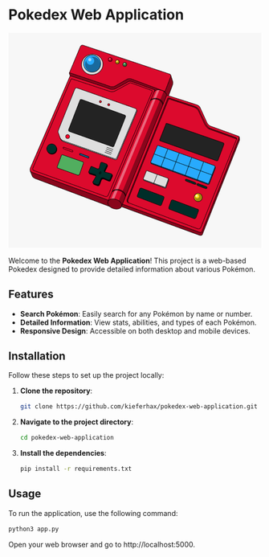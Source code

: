 # Pokedex Web Application

![Pokedex Logo](https://github.com/kieferhax/pokedex-web-application/blob/main/pokedex-logo.png)

Welcome to the **Pokedex Web Application**! This project is a web-based Pokedex designed to provide detailed information about various Pokémon.

## Features

- **Search Pokémon**: Easily search for any Pokémon by name or number.
- **Detailed Information**: View stats, abilities, and types of each Pokémon.
- **Responsive Design**: Accessible on both desktop and mobile devices.

## Installation

Follow these steps to set up the project locally:

1. **Clone the repository**:
    ```bash
    git clone https://github.com/kieferhax/pokedex-web-application.git
    ```

2. **Navigate to the project directory**:
    ```bash
    cd pokedex-web-application
    ```

3. **Install the dependencies**:
    ```bash
    pip install -r requirements.txt
    ```

## Usage

To run the application, use the following command:

```bash
python3 app.py
```

Open your web browser and go to http://localhost:5000.
